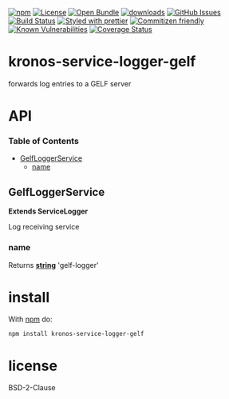 [![npm](https://img.shields.io/npm/v/@kronos-integration/service-logger-gelf.svg)](https://www.npmjs.com/package/@kronos-integration/service-logger-gelf)
[![License](https://img.shields.io/badge/License-BSD%203--Clause-blue.svg)](https://opensource.org/licenses/BSD-3-Clause)
[![Open Bundle](https://bundlejs.com/badge-light.svg)](https://bundlejs.com/?q=@kronos-integration/service-logger-gelf)
[![downloads](http://img.shields.io/npm/dm/@kronos-integration/service-logger-gelf.svg?style=flat-square)](https://npmjs.org/package/@kronos-integration/service-logger-gelf)
[![GitHub Issues](https://img.shields.io/github/issues/Kronos-Integration/service-logger-gelf.svg?style=flat-square)](https://github.com/Kronos-Integration/service-logger-gelf/issues)
[![Build Status](https://img.shields.io/endpoint.svg?url=https%3A%2F%2Factions-badge.atrox.dev%2FKronos-Integration%2Fservice-logger-gelf%2Fbadge\&style=flat)](https://actions-badge.atrox.dev/Kronos-Integration/service-logger-gelf/goto)
[![Styled with prettier](https://img.shields.io/badge/styled_with-prettier-ff69b4.svg)](https://github.com/prettier/prettier)
[![Commitizen friendly](https://img.shields.io/badge/commitizen-friendly-brightgreen.svg)](http://commitizen.github.io/cz-cli/)
[![Known Vulnerabilities](https://snyk.io/test/github/Kronos-Integration/service-logger-gelf/badge.svg)](https://snyk.io/test/github/Kronos-Integration/service-logger-gelf)
[![Coverage Status](https://coveralls.io/repos/Kronos-Integration/service-logger-gelf/badge.svg)](https://coveralls.io/github/Kronos-Integration/service-logger-gelf)

# kronos-service-logger-gelf

forwards log entries to a GELF server

# API

<!-- Generated by documentation.js. Update this documentation by updating the source code. -->

### Table of Contents

*   [GelfLoggerService](#gelfloggerservice)
    *   [name](#name)

## GelfLoggerService

**Extends ServiceLogger**

Log receiving service

### name

Returns **[string](https://developer.mozilla.org/docs/Web/JavaScript/Reference/Global_Objects/String)** 'gelf-logger'

# install

With [npm](http://npmjs.org) do:

```shell
npm install kronos-service-logger-gelf
```

# license

BSD-2-Clause
